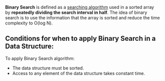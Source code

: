****Binary Search**** is defined as a [searching algorithm](https://www.geeksforgeeks.org/searching-algorithms/) used in a sorted array by ****repeatedly dividing the search interval in half****. The idea of binary search is to use the information that the array is sorted and reduce the time complexity to O(log N).

Conditions for when to apply Binary Search in a Data Structure:
---------------------------------------------------------------

To apply Binary Search algorithm:

-   The data structure must be sorted.
-   Access to any element of the data structure takes constant time.
